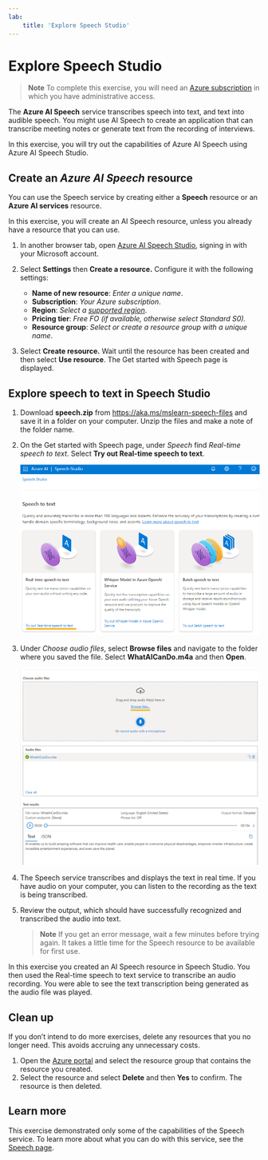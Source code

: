 ```yaml
---
lab:
    title: 'Explore Speech Studio'
---
```


# Explore Speech Studio

> **Note**
> To complete this exercise, you will need an [Azure subscription](https://azure.microsoft.com/free?azure-portal=true) in which you have administrative access.

The **Azure AI Speech** service transcribes speech into text, and text into audible speech. You might use AI Speech to create an application that can transcribe meeting notes or generate text from the recording of interviews.

In this exercise, you will try out the capabilities of Azure AI Speech using Azure AI Speech Studio. 

## Create an *Azure AI Speech* resource

You can use the Speech service by creating either a **Speech** resource or an **Azure AI services** resource.

In this exercise, you will create an AI Speech resource, unless you already have a resource that you can use.

1. In another browser tab, open [Azure AI Speech Studio](https://speech.microsoft.com/), signing in with your Microsoft account.

1. Select **Settings** then **Create a resource.** Configure it with the following settings:
    - **Name of new resource**: *Enter a unique name*.
    - **Subscription**: *Your Azure subscription*.
    - **Region**: *Select a [supported region](https://learn.microsoft.com/azure/ai-services/speech-service/regions)*.
    - **Pricing tier**: *Free FO (if available, otherwise select Standard S0).*
    - **Resource group**: *Select or create a resource group with a unique name*.
1. Select **Create resource.** Wait until the resource has been created and then select **Use resource**. The Get started with Speech page is displayed.

## Explore speech to text in Speech Studio

1. Download **speech.zip** from https://aka.ms/mslearn-speech-files and save it in a folder on your computer. Unzip the files and make a note of the folder name.
1. On the Get started with Speech page, under *Speech* find *Real-time speech to text*. Select **Try out Real-time speech to text**.

    ![Getting started with Speech](media/recognize-synthesize-speech/try-out-speech-to-text.png)

1. Under *Choose audio files*, select **Browse files** and navigate to the folder where you saved the file. Select **WhatAICanDo.m4a** and then **Open**.

    ![Browse files](media/recognize-synthesize-speech/browse-files-speech.png)

1. The Speech service transcribes and displays the text in real time. If you have audio on your computer, you can listen to the recording as the text is being transcribed.
1. Review the output, which should have successfully recognized and transcribed the audio into text.

    > **Note**
    > If you get an error message, wait a few minutes before trying again. It takes a little time for the Speech resource to be available for first use.

In this exercise you created an AI Speech resource in Speech Studio. You then used the Real-time speech to text service to transcribe an audio recording. You were able to see the text transcription being generated as the audio file was played.

## Clean up

If you don’t intend to do more exercises, delete any resources that you no longer need. This avoids accruing any unnecessary costs.

1. Open the [Azure portal]( https://portal.azure.com) and select the resource group that contains the resource you created.
1. Select the resource and select **Delete** and then **Yes** to confirm. The resource is then deleted.

## Learn more

This exercise demonstrated only some of the capabilities of the Speech service. To learn more about what you can do with this service, see the [Speech page](https://azure.microsoft.com/services/cognitive-services/speech-services).

